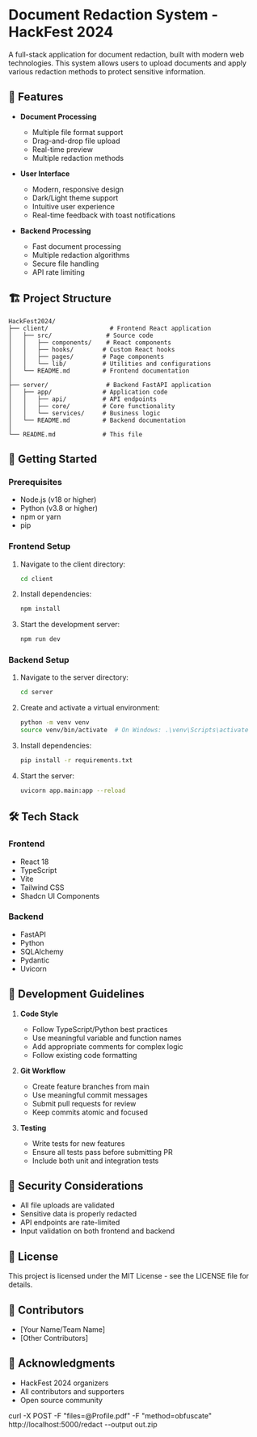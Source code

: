 # Document Redaction System - HackFest 2024

A full-stack application for document redaction, built with modern web technologies. This system allows users to upload documents and apply various redaction methods to protect sensitive information.

## 🌟 Features

- **Document Processing**
  - Multiple file format support
  - Drag-and-drop file upload
  - Real-time preview
  - Multiple redaction methods

- **User Interface**
  - Modern, responsive design
  - Dark/Light theme support
  - Intuitive user experience
  - Real-time feedback with toast notifications

- **Backend Processing**
  - Fast document processing
  - Multiple redaction algorithms
  - Secure file handling
  - API rate limiting

## 🏗️ Project Structure

```
HackFest2024/
├── client/                 # Frontend React application
│   ├── src/               # Source code
│   │   ├── components/    # React components
│   │   ├── hooks/        # Custom React hooks
│   │   ├── pages/        # Page components
│   │   └── lib/          # Utilities and configurations
│   └── README.md         # Frontend documentation
│
├── server/                # Backend FastAPI application
│   ├── app/              # Application code
│   │   ├── api/          # API endpoints
│   │   ├── core/         # Core functionality
│   │   └── services/     # Business logic
│   └── README.md         # Backend documentation
│
└── README.md             # This file
```

## 🚀 Getting Started

### Prerequisites

- Node.js (v18 or higher)
- Python (v3.8 or higher)
- npm or yarn
- pip

### Frontend Setup

1. Navigate to the client directory:
   ```bash
   cd client
   ```

2. Install dependencies:
   ```bash
   npm install
   ```

3. Start the development server:
   ```bash
   npm run dev
   ```

### Backend Setup

1. Navigate to the server directory:
   ```bash
   cd server
   ```

2. Create and activate a virtual environment:
   ```bash
   python -m venv venv
   source venv/bin/activate  # On Windows: .\venv\Scripts\activate
   ```

3. Install dependencies:
   ```bash
   pip install -r requirements.txt
   ```

4. Start the server:
   ```bash
   uvicorn app.main:app --reload
   ```

## 🛠️ Tech Stack

### Frontend
- React 18
- TypeScript
- Vite
- Tailwind CSS
- Shadcn UI Components

### Backend
- FastAPI
- Python
- SQLAlchemy
- Pydantic
- Uvicorn

## 📝 Development Guidelines

1. **Code Style**
   - Follow TypeScript/Python best practices
   - Use meaningful variable and function names
   - Add appropriate comments for complex logic
   - Follow existing code formatting

2. **Git Workflow**
   - Create feature branches from main
   - Use meaningful commit messages
   - Submit pull requests for review
   - Keep commits atomic and focused

3. **Testing**
   - Write tests for new features
   - Ensure all tests pass before submitting PR
   - Include both unit and integration tests

## 🔐 Security Considerations

- All file uploads are validated
- Sensitive data is properly redacted
- API endpoints are rate-limited
- Input validation on both frontend and backend

## 📄 License

This project is licensed under the MIT License - see the LICENSE file for details.

## 👥 Contributors

- [Your Name/Team Name]
- [Other Contributors]

## 🙏 Acknowledgments

- HackFest 2024 organizers
- All contributors and supporters
- Open source community

curl -X POST -F "files=@Profile.pdf" -F "method=obfuscate"  http://localhost:5000/redact --output out.zip